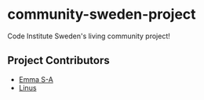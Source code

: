 # community-sweden-project
Code Institute Sweden's living community project!

## Project Contributors
* [Emma S-A](https://github.com/emmy-codes)
* [Linus](https://github.com/linx02)
